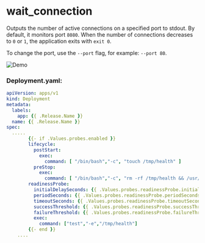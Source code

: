 # wait_connection

Outputs the number of active connections on a specified port to stdout. By default, it monitors port `8080`. When the number of connections decreases to `0` or `1`, the application exits with `exit 0`.

To change the port, use the `--port` flag, for example: `--port 80`.

![Demo](https://github.com/promzeus/wait_connection/blob/main/connection_wait.gif)

### Deployment.yaml:

```yaml
apiVersion: apps/v1
kind: Deployment
metadata:
  labels:
    app: {{ .Release.Name }}
  name: {{ .Release.Name }}
spec:
  .....
        {{- if .Values.probes.enabled }}
        lifecycle:
          postStart:
            exec:
              command: [ "/bin/bash","-c", "touch /tmp/health" ]
          preStop:
            exec:
              command: [ "/bin/bash","-c", "rm -rf /tmp/health && /usr/local/bin/connection_wait --port=10000 && kill -SIGTERM 1"]
        readinessProbe:
          initialDelaySeconds: {{ .Values.probes.readinessProbe.initialDelaySeconds }}
          periodSeconds: {{ .Values.probes.readinessProbe.periodSeconds }}
          timeoutSeconds: {{ .Values.probes.readinessProbe.timeoutSeconds }}
          successThreshold: {{ .Values.probes.readinessProbe.successThreshold }}
          failureThreshold: {{ .Values.probes.readinessProbe.failureThreshold }}
          exec:
            command: ["test","-e","/tmp/health"]
        {{- end }}
    ....